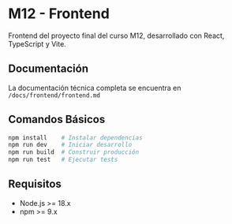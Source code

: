 # M12 - Frontend

Frontend del proyecto final del curso M12, desarrollado con React, TypeScript y Vite.

## Documentación
La documentación técnica completa se encuentra en `/docs/frontend/frontend.md`

## Comandos Básicos
```bash
npm install    # Instalar dependencias
npm run dev    # Iniciar desarrollo
npm run build  # Construir producción
npm run test   # Ejecutar tests
```

## Requisitos
- Node.js >= 18.x
- npm >= 9.x

